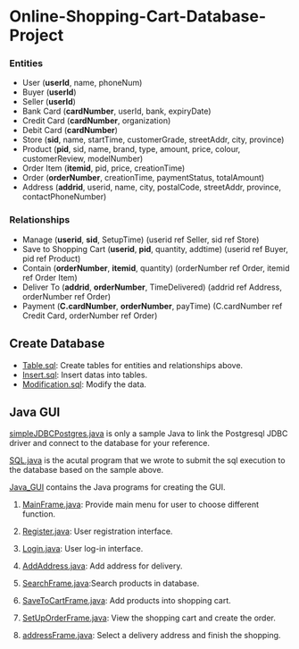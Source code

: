 # Online-Shopping-Cart-Database-Project


### Entities

* User (__userId__, name, phoneNum)
* Buyer (__userId__)
* Seller (__userId__)
* Bank Card (__cardNumber__, userId, bank, expiryDate)
* Credit Card (__cardNumber__, organization)
* Debit Card (__cardNumber__)
* Store (__sid__, name, startTime, customerGrade, streetAddr, city, province)
* Product (__pid__, sid, name, brand, type, amount, price, colour, customerReview, modelNumber)
* Order Item (__itemid__, pid, price, creationTime)
* Order (__orderNumber__, creationTime, paymentStatus, totalAmount)
* Address (__addrid__, userid, name, city, postalCode, streetAddr, province, contactPhoneNumber)

### Relationships

* Manage (__userid__, __sid__, SetupTime) (userid ref Seller, sid ref Store)
* Save to Shopping Cart (__userid__, __pid__, quantity, addtime) (userid ref Buyer, pid ref Product)
* Contain (__orderNumber__, __itemid__, quantity) (orderNumber ref Order, itemid ref Order Item)
* Deliver To (__addrid__, __orderNumber__, TimeDelivered) (addrid ref Address, orderNumber ref Order)
* Payment (__C.cardNumber__, __orderNumber__, payTime) (C.cardNumber ref Credit Card, orderNumber ref Order)

## Create Database

* [Table.sql](https://github.com/aaronzguan/Online-Shopping-Cart-Database-Project/blob/master/Table.sql): Create tables for entities and relationships above.
* [Insert.sql](https://github.com/aaronzguan/Online-Shopping-Cart-Database-Project/blob/master/Insert.sql): Insert datas into tables.
* [Modification.sql](https://github.com/aaronzguan/Online-Shopping-Cart-Database-Project/blob/master/Modification.sql): Modify the data.

## Java GUI

[simpleJDBCPostgres.java](https://github.com/aaronzguan/Online-Shopping-Cart-Database-Project/blob/master/simpleJDBCPostgres.java) is only a sample Java to link the Postgresql JDBC driver and connect to the database for your reference.

[SQL.java](https://github.com/aaronzguan/Online-Shopping-Cart-Database-Project/blob/master/Java_GUI/SQL.java) is the acutal program that we wrote to submit the sql execution to the database based on the sample above.

[Java_GUI](https://github.com/aaronzguan/Online-Shopping-Cart-Database-Project/tree/master/Java_GUI) contains the Java programs for creating the GUI.

1. [MainFrame.java](https://github.com/aaronzguan/Online-Shopping-Cart-Database-Project/blob/master/Java_GUI/MainFrame.java): Provide main menu for user to choose different function.

2. [Register.java](https://github.com/aaronzguan/Online-Shopping-Cart-Database-Project/blob/master/Java_GUI/Register.java): User registration interface.

3. [Login.java](https://github.com/aaronzguan/Online-Shopping-Cart-Database-Project/blob/master/Java_GUI/Login.java): User log-in interface.

4. [AddAddress.java](https://github.com/aaronzguan/Online-Shopping-Cart-Database-Project/blob/master/Java_GUI/AddAddress.java): Add address for delivery.

5. [SearchFrame.java](https://github.com/aaronzguan/Online-Shopping-Cart-Database-Project/blob/master/Java_GUI/SearchFrame.java):Search products in database.

6. [SaveToCartFrame.java](https://github.com/aaronzguan/Online-Shopping-Cart-Database-Project/blob/master/Java_GUI/SaveToCartFrame.java): Add products into shopping cart.

7. [SetUpOrderFrame.java](https://github.com/aaronzguan/Online-Shopping-Cart-Database-Project/blob/master/Java_GUI/SetUpOrderFrame.java): View the shopping cart and create the order.

8. [addressFrame.java](https://github.com/aaronzguan/Online-Shopping-Cart-Database-Project/blob/master/Java_GUI/addressFrame.java): Select a delivery address and finish the shopping.
